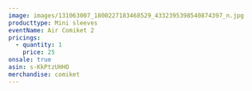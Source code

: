 ```yaml
---
image: images/131063007_1800227183468529_4332395398540874397_n.jpg
producttype: Mini sleeves
eventName: Air Comiket 2
pricings:
  - quantity: 1
    price: 25
onsale: true
asin: s-KkPtzUHHO
merchandise: comiket
---
```

